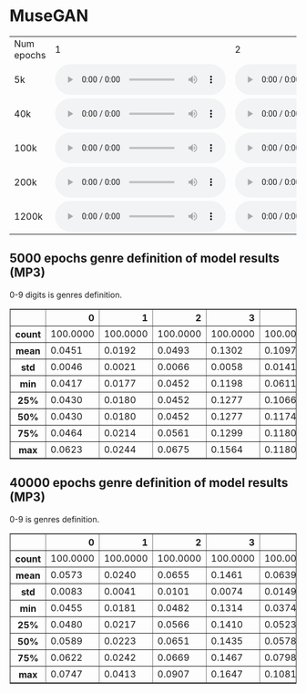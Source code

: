 # MuseGAN
<table>
<tr><td>Num epochs</td><td>1</td><td>2</td><td>3</td></tr><tr>
    <td>5k</td>
    <td>
        <audio controls="controls">
          <source type="audio/mp3" src="materials/5k/1.wav" />
          <p>Your browser does not support the audio element.</p>
        </audio>
    </td>
    <td>
        <audio controls="controls">
          <source type="audio/mp3" src="materials/5k/2.wav" />
          <p>Your browser does not support the audio element.</p>
        </audio>
    </td>
    <td>
        <audio controls="controls">
          <source type="audio/mp3" src="materials/5k/3.wav" />
          <p>Your browser does not support the audio element.</p>
        </audio>
    </td>
</tr>
<tr>
    <td>40k</td>
    <td>
        <audio controls="controls">
          <source type="audio/mp3" src="materials/40k/1.wav" />
          <p>Your browser does not support the audio element.</p>
        </audio>
    </td>
    <td>
        <audio controls="controls">
          <source type="audio/mp3" src="materials/40k/2.wav" />
          <p>Your browser does not support the audio element.</p>
        </audio>
    </td>
    <td>
        <audio controls="controls">
          <source type="audio/mp3" src="materials/40k/3.wav" />
          <p>Your browser does not support the audio element.</p>
        </audio>
    </td>
</tr>
<tr>
    <td>100k</td>
    <td>
        <audio controls="controls">
          <source type="audio/mp3" src="materials/100k/1.wav" />
          <p>Your browser does not support the audio element.</p>
        </audio>
    </td>
    <td>
        <audio controls="controls">
          <source type="audio/mp3" src="materials/100k/2.wav" />
          <p>Your browser does not support the audio element.</p>
        </audio>
    </td>
    <td>
        <audio controls="controls">
          <source type="audio/mp3" src="materials/100k/3.wav" />
          <p>Your browser does not support the audio element.</p>
        </audio>
    </td>
</tr>
<tr>
    <td>200k</td>
    <td>
        <audio controls="controls">
          <source type="audio/mp3" src="materials/200k/1.wav" />
          <p>Your browser does not support the audio element.</p>
        </audio>
    </td>
    <td>
        <audio controls="controls">
          <source type="audio/mp3" src="materials/200k/2.wav" />
          <p>Your browser does not support the audio element.</p>
        </audio>
    </td>
    <td>
        <audio controls="controls">
          <source type="audio/mp3" src="materials/200k/3.wav" />
          <p>Your browser does not support the audio element.</p>
        </audio>
    </td>
</tr>
<tr>
    <td>1200k</td>
    <td>
        <audio controls="controls">
          <source type="audio/mp3" src="materials/1200k/1.wav" />
          <p>Your browser does not support the audio element.</p>
        </audio>
    </td>
    <td>
        <audio controls="controls">
          <source type="audio/mp3" src="materials/1200k/2.wav" />
          <p>Your browser does not support the audio element.</p>
        </audio>
    </td>
    <td>
        <audio controls="controls">
          <source type="audio/mp3" src="materials/1200k/3.wav" />
          <p>Your browser does not support the audio element.</p>
        </audio>
    </td>
</tr>
</table>

## 5000 epochs genre definition of model results (MP3)
0-9 digits is genres definition.
<table border="1" class="dataframe">
  <thead>
    <tr style="text-align: right;">
      <th></th>
      <th>0</th>
      <th>1</th>
      <th>2</th>
      <th>3</th>
      <th>4</th>
      <th>5</th>
      <th>6</th>
      <th>7</th>
      <th>8</th>
      <th>9</th>
    </tr>
  </thead>
  <tbody>
    <tr>
      <th>count</th>
      <td>100.0000</td>
      <td>100.0000</td>
      <td>100.0000</td>
      <td>100.0000</td>
      <td>100.0000</td>
      <td>100.0000</td>
      <td>100.0000</td>
      <td>100.0000</td>
      <td>100.0000</td>
      <td>100.0000</td>
    </tr>
    <tr>
      <th>mean</th>
      <td>0.0451</td>
      <td>0.0192</td>
      <td>0.0493</td>
      <td>0.1302</td>
      <td>0.1097</td>
      <td>0.0578</td>
      <td>0.0351</td>
      <td>0.2246</td>
      <td>0.0595</td>
      <td>0.2694</td>
    </tr>
    <tr>
      <th>std</th>
      <td>0.0046</td>
      <td>0.0021</td>
      <td>0.0066</td>
      <td>0.0058</td>
      <td>0.0141</td>
      <td>0.0134</td>
      <td>0.0024</td>
      <td>0.0223</td>
      <td>0.0026</td>
      <td>0.0142</td>
    </tr>
    <tr>
      <th>min</th>
      <td>0.0417</td>
      <td>0.0177</td>
      <td>0.0452</td>
      <td>0.1198</td>
      <td>0.0611</td>
      <td>0.0499</td>
      <td>0.0270</td>
      <td>0.1640</td>
      <td>0.0527</td>
      <td>0.2553</td>
    </tr>
    <tr>
      <th>25%</th>
      <td>0.0430</td>
      <td>0.0180</td>
      <td>0.0452</td>
      <td>0.1277</td>
      <td>0.1066</td>
      <td>0.0505</td>
      <td>0.0336</td>
      <td>0.2040</td>
      <td>0.0582</td>
      <td>0.2620</td>
    </tr>
    <tr>
      <th>50%</th>
      <td>0.0430</td>
      <td>0.0180</td>
      <td>0.0452</td>
      <td>0.1277</td>
      <td>0.1174</td>
      <td>0.0505</td>
      <td>0.0366</td>
      <td>0.2382</td>
      <td>0.0608</td>
      <td>0.2620</td>
    </tr>
    <tr>
      <th>75%</th>
      <td>0.0464</td>
      <td>0.0214</td>
      <td>0.0561</td>
      <td>0.1299</td>
      <td>0.1180</td>
      <td>0.0649</td>
      <td>0.0366</td>
      <td>0.2382</td>
      <td>0.0608</td>
      <td>0.2661</td>
    </tr>
    <tr>
      <th>max</th>
      <td>0.0623</td>
      <td>0.0244</td>
      <td>0.0675</td>
      <td>0.1564</td>
      <td>0.1180</td>
      <td>0.1035</td>
      <td>0.0366</td>
      <td>0.2392</td>
      <td>0.0675</td>
      <td>0.3083</td>
    </tr>
  </tbody>
</table>

## 40000 epochs genre definition of model results (MP3)
0-9 is genres definition.
<table border="1" class="dataframe">
  <thead>
    <tr style="text-align: right;">
      <th></th>
      <th>0</th>
      <th>1</th>
      <th>2</th>
      <th>3</th>
      <th>4</th>
      <th>5</th>
      <th>6</th>
      <th>7</th>
      <th>8</th>
      <th>9</th>
    </tr>
  </thead>
  <tbody>
    <tr>
      <th>count</th>
      <td>100.0000</td>
      <td>100.0000</td>
      <td>100.0000</td>
      <td>100.0000</td>
      <td>100.0000</td>
      <td>100.0000</td>
      <td>100.0000</td>
      <td>100.0000</td>
      <td>100.0000</td>
      <td>100.0000</td>
    </tr>
    <tr>
      <th>mean</th>
      <td>0.0573</td>
      <td>0.0240</td>
      <td>0.0655</td>
      <td>0.1461</td>
      <td>0.0639</td>
      <td>0.0909</td>
      <td>0.0282</td>
      <td>0.1778</td>
      <td>0.0540</td>
      <td>0.2924</td>
    </tr>
    <tr>
      <th>std</th>
      <td>0.0083</td>
      <td>0.0041</td>
      <td>0.0101</td>
      <td>0.0074</td>
      <td>0.0149</td>
      <td>0.0221</td>
      <td>0.0033</td>
      <td>0.0107</td>
      <td>0.0024</td>
      <td>0.0251</td>
    </tr>
    <tr>
      <th>min</th>
      <td>0.0455</td>
      <td>0.0181</td>
      <td>0.0482</td>
      <td>0.1314</td>
      <td>0.0374</td>
      <td>0.0532</td>
      <td>0.0246</td>
      <td>0.1606</td>
      <td>0.0474</td>
      <td>0.2177</td>
    </tr>
    <tr>
      <th>25%</th>
      <td>0.0480</td>
      <td>0.0217</td>
      <td>0.0566</td>
      <td>0.1410</td>
      <td>0.0523</td>
      <td>0.0712</td>
      <td>0.0256</td>
      <td>0.1729</td>
      <td>0.0524</td>
      <td>0.2943</td>
    </tr>
    <tr>
      <th>50%</th>
      <td>0.0589</td>
      <td>0.0223</td>
      <td>0.0651</td>
      <td>0.1435</td>
      <td>0.0578</td>
      <td>0.0912</td>
      <td>0.0270</td>
      <td>0.1738</td>
      <td>0.0545</td>
      <td>0.3044</td>
    </tr>
    <tr>
      <th>75%</th>
      <td>0.0622</td>
      <td>0.0242</td>
      <td>0.0669</td>
      <td>0.1467</td>
      <td>0.0798</td>
      <td>0.1032</td>
      <td>0.0321</td>
      <td>0.1814</td>
      <td>0.0555</td>
      <td>0.3076</td>
    </tr>
    <tr>
      <th>max</th>
      <td>0.0747</td>
      <td>0.0413</td>
      <td>0.0907</td>
      <td>0.1647</td>
      <td>0.1081</td>
      <td>0.1486</td>
      <td>0.0336</td>
      <td>0.2230</td>
      <td>0.0592</td>
      <td>0.3161</td>
    </tr>
  </tbody>
</table>